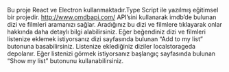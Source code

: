 Bu proje React ve Electron kullanmaktadır.Type Script ile yazılmış eğitimsel bir projedir. 
http://www.omdbapi.com/ API’sini kullanarak imdb’de bulunan dizi ve filmleri aramanızı sağlar. Aradığınız bu dizi ve filmlere tıklayarak onlar hakkında daha detaylı bilgi alabilirsiniz. Eğer beğendiniz dizi ve filmleri listenize eklemek istiyorsanız dizi sayfasında bulunan “Add to my list” butonuna basabilirsiniz. Listenize eklediğiniz diziler localstorageda depolanır. Eğer listenizi görmek istiyorsanız başlangıç sayfasında bulunan “Show my list” butonunu kullanabilirsiniz.

